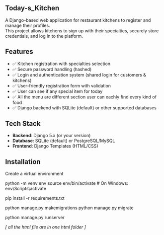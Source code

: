 ## Today-s_Kitchen

A Django-based web application for restaurant kitchens to register and manage their profiles.  
This project allows kitchens to sign up with their specialties, securely store credentials, and log in to the platform.

## Features

- ✅ Kitchen registration with specialties selection
- ✅ Secure password handling (hashed)
- ✅ Login and authentication system (shared login for customers & kitchens)
- ✅ User-friendly registration form with validation
- ✅ User can see if any special item for today
- ✅ All the menu are different section user can eachly find every kind of food  
- ✅ Django backend with SQLite (default) or other supported databases

## Tech Stack

- **Backend**: Django 5.x (or your version)
- **Database**: SQLite (default) or PostgreSQL/MySQL
- **Frontend**: Django Templates (HTML/CSS)

## Installation
Create a virtual environment

python -m venv env
source env/bin/activate   # On Windows: env\Scripts\activate

pip install -r requirements.txt

python manage.py makemigrations
python manage.py migrate

python manage.py runserver

*[ all the html file are in one html folder ]*
